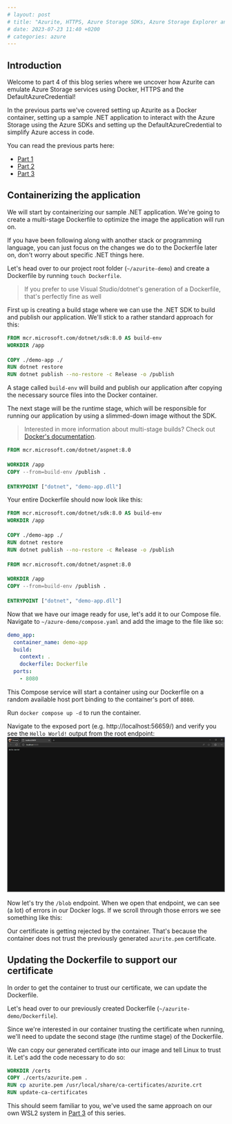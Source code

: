 ```yaml
---
# layout: post
# title: "Azurite, HTTPS, Azure Storage SDKs, Azure Storage Explorer and Docker - Part 4"
# date: 2023-07-23 11:40 +0200
# categories: azure
---
```


## Introduction

Welcome to part 4 of this blog series where we uncover how Azurite can emulate Azure Storage services using Docker, HTTPS and the DefaultAzureCredential!

In the previous parts we've covered setting up Azurite as a Docker container, setting up a sample .NET application to interact with the Azure Storage using the Azure SDKs and setting up the DefaultAzureCredential to simplify Azure access in code.

You can read the previous parts here:

- [Part 1]()
- [Part 2]()
- [Part 3]()

## Containerizing the application

We will start by containerizing our sample .NET application. We're going to create a multi-stage Dockerfile to optimize the image the application will run on.

If you have been following along with another stack or programming language, you can just focus on the changes we do to the Dockerfile later on, don't worry about specific .NET things here.

Let's head over to our project root folder (`~/azurite-demo`) and create a Dockerfile by running `touch Dockerfile`.

> If you prefer to use Visual Studio/dotnet's generation of a Dockerfile, that's perfectly fine as well

First up is creating a build stage where we can use the .NET SDK to build and publish our application. We'll stick to a rather standard approach for this:

```Dockerfile
FROM mcr.microsoft.com/dotnet/sdk:8.0 AS build-env
WORKDIR /app

COPY ./demo-app ./
RUN dotnet restore
RUN dotnet publish --no-restore -c Release -o /publish
```

A stage called `build-env` will build and publish our application after copying the necessary source files into the Docker container.

The next stage will be the runtime stage, which will be responsible for running our application by using a slimmed-down image without the SDK.

> Interested in more information about multi-stage builds? Check out [Docker's documentation](https://docs.docker.com/build/building/multi-stage/).

```Dockerfile
FROM mcr.microsoft.com/dotnet/aspnet:8.0

WORKDIR /app
COPY --from=build-env /publish .

ENTRYPOINT ["dotnet", "demo-app.dll"]
```

Your entire Dockerfile should now look like this:

```Dockerfile
FROM mcr.microsoft.com/dotnet/sdk:8.0 AS build-env
WORKDIR /app

COPY ./demo-app ./
RUN dotnet restore
RUN dotnet publish --no-restore -c Release -o /publish

FROM mcr.microsoft.com/dotnet/aspnet:8.0

WORKDIR /app
COPY --from=build-env /publish .

ENTRYPOINT ["dotnet", "demo-app.dll"]
```

Now that we have our image ready for use, let's add it to our Compose file. Navigate to `~/azure-demo/compose.yaml` and add the image to the file like so:

```yml
demo_app:
  container_name: demo-app
  build:
    context: .
    dockerfile: Dockerfile
  ports:
    - 8080
```

This Compose service will start a container using our Dockerfile on a random available host port binding to the container's port of `8080`.

Run `docker compose up -d` to run the container.

Navigate to the exposed port (e.g. http://localhost:56659/) and verify you see the `Hello World!` output from the root endpoint:
![containerized .NET application](/assets/images/2024-07-23-azurite-with-https-in-docker/containerized-hello-world.png)

Now let's try the `/blob` endpoint. When we open that endpoint, we can see (a lot) of errors in our Docker logs. If we scroll through those errors we see something like this:

<!-- TODO ERROR -->

Our certificate is getting rejected by the container. That's because the container does not trust the previously generated `azurite.pem` certificate.

## Updating the Dockerfile to support our certificate

In order to get the container to trust our certificate, we can update the Dockerfile.

Let's head over to our previously created Dockerfile (`~/azurite-demo/Dockerfile`).

Since we're interested in our container trusting the certificate when running, we'll need to update the second stage (the runtime stage) of the Dockerfile.

We can copy our generated certificate into our image and tell Linux to trust it. Let's add the code necessary to do so:

```Dockerfile
WORKDIR /certs
COPY ./certs/azurite.pem .
RUN cp azurite.pem /usr/local/share/ca-certificates/azurite.crt
RUN update-ca-certificates
```

This should seem familiar to you, we've used the same approach on our own WSL2 system in [Part 3]() of this series.


